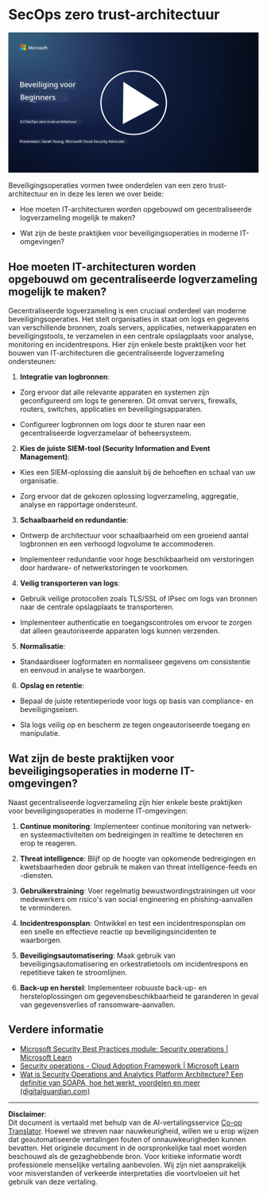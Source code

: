 <!--
CO_OP_TRANSLATOR_METADATA:
{
  "original_hash": "45bbdc114e70936816b0b3e7c40189cf",
  "translation_date": "2025-09-04T00:45:39+00:00",
  "source_file": "4.2 SecOps zero trust architecture.md",
  "language_code": "nl"
}
-->
# SecOps zero trust-architectuur

[![Bekijk de video](../../translated_images/4-2_placeholder.20e2345a0848364aaf73ddda28f676a3d9980843c51a0050774b268037db079d.nl.png)](https://learn-video.azurefd.net/vod/player?id=8a2c36d9-8117-4576-ad5b-787667d13603)

Beveiligingsoperaties vormen twee onderdelen van een zero trust-architectuur en in deze les leren we over beide:

- Hoe moeten IT-architecturen worden opgebouwd om gecentraliseerde logverzameling mogelijk te maken?

- Wat zijn de beste praktijken voor beveiligingsoperaties in moderne IT-omgevingen?

## Hoe moeten IT-architecturen worden opgebouwd om gecentraliseerde logverzameling mogelijk te maken?

Gecentraliseerde logverzameling is een cruciaal onderdeel van moderne beveiligingsoperaties. Het stelt organisaties in staat om logs en gegevens van verschillende bronnen, zoals servers, applicaties, netwerkapparaten en beveiligingstools, te verzamelen in een centrale opslagplaats voor analyse, monitoring en incidentrespons. Hier zijn enkele beste praktijken voor het bouwen van IT-architecturen die gecentraliseerde logverzameling ondersteunen:

1. **Integratie van logbronnen**:

- Zorg ervoor dat alle relevante apparaten en systemen zijn geconfigureerd om logs te genereren. Dit omvat servers, firewalls, routers, switches, applicaties en beveiligingsapparaten.

- Configureer logbronnen om logs door te sturen naar een gecentraliseerde logverzamelaar of beheersysteem.

2. **Kies de juiste SIEM-tool (Security Information and Event Management)**:

- Kies een SIEM-oplossing die aansluit bij de behoeften en schaal van uw organisatie.

- Zorg ervoor dat de gekozen oplossing logverzameling, aggregatie, analyse en rapportage ondersteunt.

3. **Schaalbaarheid en redundantie**:

- Ontwerp de architectuur voor schaalbaarheid om een groeiend aantal logbronnen en een verhoogd logvolume te accommoderen.

- Implementeer redundantie voor hoge beschikbaarheid om verstoringen door hardware- of netwerkstoringen te voorkomen.

4. **Veilig transporteren van logs**:

- Gebruik veilige protocollen zoals TLS/SSL of IPsec om logs van bronnen naar de centrale opslagplaats te transporteren.

- Implementeer authenticatie en toegangscontroles om ervoor te zorgen dat alleen geautoriseerde apparaten logs kunnen verzenden.

5. **Normalisatie**:

- Standaardiseer logformaten en normaliseer gegevens om consistentie en eenvoud in analyse te waarborgen.

6. **Opslag en retentie**:

- Bepaal de juiste retentieperiode voor logs op basis van compliance- en beveiligingseisen.

- Sla logs veilig op en bescherm ze tegen ongeautoriseerde toegang en manipulatie.

## Wat zijn de beste praktijken voor beveiligingsoperaties in moderne IT-omgevingen?

Naast gecentraliseerde logverzameling zijn hier enkele beste praktijken voor beveiligingsoperaties in moderne IT-omgevingen:

1. **Continue monitoring**: Implementeer continue monitoring van netwerk- en systeemactiviteiten om bedreigingen in realtime te detecteren en erop te reageren.

2. **Threat intelligence**: Blijf op de hoogte van opkomende bedreigingen en kwetsbaarheden door gebruik te maken van threat intelligence-feeds en -diensten.

3. **Gebruikerstraining**: Voer regelmatig bewustwordingstrainingen uit voor medewerkers om risico's van social engineering en phishing-aanvallen te verminderen.

4. **Incidentresponsplan**: Ontwikkel en test een incidentresponsplan om een snelle en effectieve reactie op beveiligingsincidenten te waarborgen.

5. **Beveiligingsautomatisering**: Maak gebruik van beveiligingsautomatisering en orkestratietools om incidentrespons en repetitieve taken te stroomlijnen.

6. **Back-up en herstel**: Implementeer robuuste back-up- en hersteloplossingen om gegevensbeschikbaarheid te garanderen in geval van gegevensverlies of ransomware-aanvallen.

## Verdere informatie

- [Microsoft Security Best Practices module: Security operations | Microsoft Learn](https://learn.microsoft.com/security/operations/security-operations-videos-and-decks?WT.mc_id=academic-96948-sayoung)
- [Security operations - Cloud Adoption Framework | Microsoft Learn](https://learn.microsoft.com/azure/cloud-adoption-framework/secure/security-operations?WT.mc_id=academic-96948-sayoung)
- [Wat is Security Operations and Analytics Platform Architecture? Een definitie van SOAPA, hoe het werkt, voordelen en meer (digitalguardian.com)](https://www.digitalguardian.com/blog/what-security-operations-and-analytics-platform-architecture-definition-soapa-how-it-works#:~:text=All%20in%20all%2C%20security%20operations%20and%20analytics%20platform,become%20more%20efficient%20and%20operative%20with%20your%20security.)

---

**Disclaimer**:  
Dit document is vertaald met behulp van de AI-vertalingsservice [Co-op Translator](https://github.com/Azure/co-op-translator). Hoewel we streven naar nauwkeurigheid, willen we u erop wijzen dat geautomatiseerde vertalingen fouten of onnauwkeurigheden kunnen bevatten. Het originele document in de oorspronkelijke taal moet worden beschouwd als de gezaghebbende bron. Voor kritieke informatie wordt professionele menselijke vertaling aanbevolen. Wij zijn niet aansprakelijk voor misverstanden of verkeerde interpretaties die voortvloeien uit het gebruik van deze vertaling.